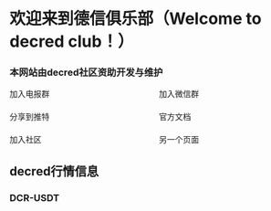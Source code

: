 

# **欢迎来到德信俱乐部（Welcome to decred club！）**


<h3 class="txt2">本网站由decred社区资助开发与维护</h3>

<!DOCTYPE html>
<html>
<head>
  <title>网页标题</title>
  <style>
/* 设置格子的样式 */
.grid {
  display: grid;
  grid-template-columns: repeat(2, 1fr);
  grid-gap: 20px;
}

/* 设置格子的共同样式 */
.grid-item {
  height: 200px;
  text-align: center;
  font-size: 45px;
  color: white;
  cursor: pointer;
  display: flex;
  align-items: center;
  justify-content: center;
  border-radius: 10px; /* 添加圆角效果 */
  box-shadow: 0px 2px 6px rgba(0, 0, 0, 0.1); /* 添加阴影效果 */
}
/* 定义风险揭示的颜色的样式 */
.txt1 {
  color: red;
}

/* 定义不同格子颜色的样式 */
.red {
  background-color: blue;
}

.blue {
  background-color: blue;
}

.green {
  background-color: blue;
}

.yellow {
  background-color: blue;
}

.purple {
  background-color: purple;
}

.orange {
  background-color: orange;
}

/* 设置行情容器的样式 */
.container {
  width: 100%;
  height: 100%;
}

  </style>
  <script type="text/javascript" src="https://s3.tradingview.com/tv.js"></script>
</head>
</head>
<body>
  <div class="grid">
    <div class="grid-item red" onclick="joinTelegramGroup()">
      加入电报群
    </div>
    <div class="grid-item blue" onclick="location.href='newsletter.html'">
      加入微信群
    </div>
    <div class="grid-item green" onclick="location.href='market.html'">
      分享到推特
    </div>
    <div class="grid-item yellow" onclick="location.href='docs.html'">
      官方文档
    </div>
    <div class="grid-item purple" onclick="location.href='community.html'">
      加入社区
    </div>
    <div class="grid-item orange" onclick="location.href='another-page.html'">
      另一个页面
    </div>
   </div> 
<!-- 创建一个容器用于显示行情图 -->   
<h2 id="__comments">decred行情信息</h2>
<div class="container">
    <H3>DCR-USDT</H3>
    <div id="tradingview-widget-container2" style="width: 100%; height: 100%;"></div>
	<H3>DCR-BTC</H3>
    <div id="tradingview-widget-container1" style="width: 100%; height: 100%;"></div>
</div>

<script >
function joinTelegramGroup() {
  window.location.href = 'https://t.me/decredzh';  // 替换为电报群的URL
}
</script>

<script type="text/javascript">
    new TradingView.widget(
      {
        "width": "100%",
        "height": "300px",
        "symbol": "BINANCE:DCRBTC", // 设置行情图的交易对
        "interval": "1D", // 设置时间间隔，例如日线 ("D")
        "timezone": "Asia/Taipei",
        "theme": "light",
        "style": "1",
        "locale": "zh",
        "toolbar_bg": "#f1f3f6",
        "enable_publishing": false,
        "allow_symbol_change": true,
        "container_id": "tradingview-widget-container1"
        }
      );
</script>
 
<script type="text/javascript">
    new TradingView.widget(
      {
        "width": "100%",
        "height": "400px",
        "symbol": "BINANCE:DCRUSDT", // 设置行情图的交易对
        "interval": "1D", // 设置时间间隔，例如日线 ("D")
        "timezone": "Asia/Taipei",
        "theme": "light",
        "style": "1",
        "locale": "zh",
        "toolbar_bg": "#f1f3f6",
        "enable_publishing": false,
        "allow_symbol_change": true,
        "container_id": "tradingview-widget-container2"
        }
      );
</script>




</body>
</html>
<h3 class="txt1">备注：本网站仅用于客观信息的集中展示，不提供任何投资指导。所有的投资决策和风险由个人自行承担。</h3>
<h3 id="__comments">欢迎对Decred德信俱乐部做出评论和提出宝贵建议！</h3>
<h3 id="__comments">可通过授权github登陆进行评论。</h3>
<br>
<!-- Insert generated snippet here -->
<script src="https://giscus.app/client.js"
        data-repo="Cagedbird1/decred-giscus"
        data-repo-id="R_kgDOJjLJEg"
        data-category="Announcements"
        data-category-id="DIC_kwDOJjLJEs4CWfeh"
        data-mapping="url"
        data-strict="0"
        data-reactions-enabled="1"
        data-emit-metadata="0"
        data-input-position="bottom"
        data-theme="preferred_color_scheme"
        data-lang="zh-CN"
        crossorigin="anonymous"
        async>
</script>
<script>
    var giscus = document.querySelector("script[src*=giscus]")
    /* Set palette on initial load */
    var palette = __md_get("__palette")
    if (palette && typeof palette.color === "object") {
      var theme = palette.color.scheme === "slate" ? "dark" : "light"
      giscus.setAttribute("data-theme", theme) 
    }

    /* Register event handlers after documented loaded */
    document.addEventListener("DOMContentLoaded", function() {
      var ref = document.querySelector("[data-md-component=palette]")
      ref.addEventListener("change", function() {
        var palette = __md_get("__palette")
        if (palette && typeof palette.color === "object") {
          var theme = palette.color.scheme === "slate" ? "dark" : "light"

          /* Instruct Giscus to change theme */
          var frame = document.querySelector(".giscus-frame")
          frame.contentWindow.postMessage(
            { giscus: { setConfig: { theme } } },
            "https://giscus.app"
          )
        }
      })
    })
  </script>

